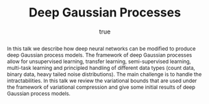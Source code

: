 ---
abstract: In this talk we describe how deep neural networks can be modified to produce
  deep Gaussian process models. The framework of deep Gaussian processes allow for
  unsupervised learning, transfer learning, semi-supervised learning, multi-task learning
  and principled handling of different data types (count data, binary data, heavy
  tailed noise distributions). The main challenge is to handle the intractabilities.
  In this talk we review the variational bounds that are used under the framework
  of variational compression and give some initial results of deep Gaussian process
  models.
author:
- family: Lawrence
  given: Neil D.
  gscholar: r3SJcvoAAAAJ
  institute: University of Sheffield
  twitter: lawrennd
  url: http://inverseprobability.com
categories:
- Lawrence-kth15
day: '30'
errata: []
extras: []
key: Lawrence-kth15
layout: talk
linkpdf: http://staffwww.dcs.shef.ac.uk/people/N.Lawrence/talks/deepgp_kth15.pdf
month: 4
published: 2015-04-30
section: pre
title: Deep <span>G</span>aussian Processes
venue: KTH Royal Institute of Technology, Sweden
year: '2015'
---